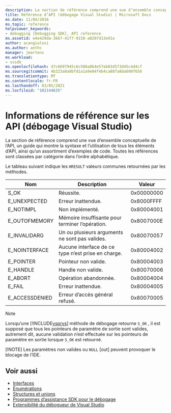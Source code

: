 ```yaml
---
description: La section de référence comprend une vue d’ensemble conceptuelle de l’API, un guide qui montre la syntaxe et l’utilisation de tous les éléments d’API, ainsi qu’un assortiment d’exemples de code.
title: Référence d’API (débogage Visual Studio) | Microsoft Docs
ms.date: 11/04/2016
ms.topic: reference
helpviewer_keywords:
- debugging [Debugging SDK], API reference
ms.assetid: e4e429da-3667-41f7-9158-a8207d13e91a
author: acangialosi
ms.author: anthc
manager: jmartens
ms.workload:
- vssdk
ms.openlocfilehash: 47c6697945c6c588a8b4e57ab03d573d45c4d4cf
ms.sourcegitcommit: 4b323a8a8bfd1a1a9e84f4b4ca88fa8da690f656
ms.translationtype: MT
ms.contentlocale: fr-FR
ms.lasthandoff: 03/05/2021
ms.locfileid: "102144635"
---
```

# <a name="api-reference-visual-studio-debugging"></a>Informations de référence sur les API (débogage Visual Studio)
La section de référence comprend une vue d’ensemble conceptuelle de l’API, un guide qui montre la syntaxe et l’utilisation de tous les éléments d’API, ainsi qu’un assortiment d’exemples de code. Toutes les références sont classées par catégorie dans l’ordre alphabétique.

 Le tableau suivant indique les `HRESULT` valeurs communes retournées par les méthodes.

|Nom|Description|Valeur|
|----------|-----------------|-----------|
|S_OK|Réussite.|0x00000000|
|E_UNEXPECTED|Erreur inattendue.|0x8000FFFF|
|E_NOTIMPL|Non implémenté.|0x80004001|
|E_OUTOFMEMORY|Mémoire insuffisante pour terminer l’opération.|0x8007000E|
|E_INVALIDARG|Un ou plusieurs arguments ne sont pas valides.|0x80070057|
|E_NOINTERFACE|Aucune interface de ce type n’est prise en charge.|0x80004002|
|E_POINTER|Pointeur non valide.|0x80004003|
|E_HANDLE|Handle non valide.|0x80070006|
|E_ABORT|Opération abandonnée.|0x80004004|
|E_FAIL|Erreur inattendue.|0x80004005|
|E_ACCESSDENIED|Erreur d’accès général refusé.|0x80070005|

> [!NOTE]
> Lorsqu’une [!INCLUDE[vsprvs](../../../code-quality/includes/vsprvs_md.md)] méthode de débogage retourne `S_OK` , il est supposé que tous les pointeurs de paramètre de sortie sont valides, autrement dit, aucune validation n’est effectuée sur les pointeurs de paramètre en sortie lorsque `S_OK` est retourné.
>
> [!NOTE]
> Les paramètres non valides ou `NULL` [out] peuvent provoquer le blocage de l’IDE.

## <a name="see-also"></a>Voir aussi
- [Interfaces](../../../extensibility/debugger/reference/interfaces-visual-studio-debugging.md)
- [Énumérations](../../../extensibility/debugger/reference/enumerations-visual-studio-debugging.md)
- [Structures et unions](../../../extensibility/debugger/reference/structures-and-unions.md)
- [Programmes d’assistance SDK pour le débogage](../../../extensibility/debugger/reference/sdk-helpers-for-debugging.md)
- [Extensibilité du débogueur de Visual Studio](../../../extensibility/debugger/visual-studio-debugger-extensibility.md)
